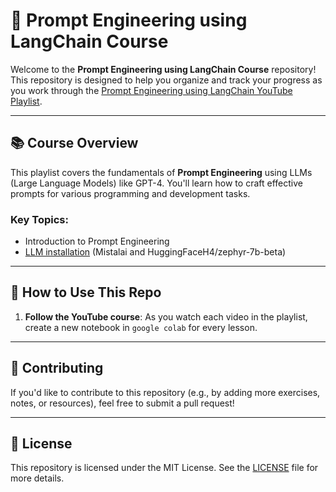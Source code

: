 # 🧠 Prompt Engineering using LangChain Course

Welcome to the **Prompt Engineering using LangChain Course** repository! This repository is designed to help you organize and track your progress as you work through the [Prompt Engineering using LangChain YouTube Playlist](https://www.youtube.com/playlist?list=PLvLvlVqNQGHDNUshQJBWWCIRGgC0PN7VL&si=pAokoeFVnHOLSfte).

---

## 📚 Course Overview

This playlist covers the fundamentals of **Prompt Engineering** using LLMs (Large Language Models) like GPT-4. You'll learn how to craft effective prompts for various programming and development tasks.

### Key Topics:
- Introduction to Prompt Engineering
- [LLM installation](Installation.ipynb) (Mistalai and HuggingFaceH4/zephyr-7b-beta)


---

## 📝 How to Use This Repo

1. **Follow the YouTube course**: As you watch each video in the playlist, create a new notebook in `google colab` for every lesson.

---

## 🤝 Contributing

If you'd like to contribute to this repository (e.g., by adding more exercises, notes, or resources), feel free to submit a pull request!

---

## 📜 License

This repository is licensed under the MIT License. See the [LICENSE](LICENSE) file for more details.